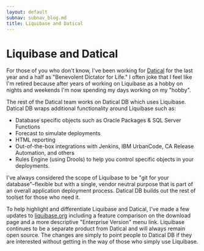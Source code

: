 ```yaml
---
layout: default
subnav: subnav_blog.md
title: Liquibase and Datical
---
```

# Liquibase and Datical

For those of you who don't know, I've been working for <a title="Datical" href="http://datical.com">Datical</a> for the last year and a half as "Benevolent Dictator for Life." I often joke that I feel like I'm retired because after years of working on Liquibase as a hobby on nights and weekends I'm now spending my days working on my "hobby".

The rest of the Datical team works on Datical DB which uses Liquibase. Datical DB wraps additional functionality around Liquibase such as:

- Database specific objects such as Oracle Packages &amp; SQL Server Functions
- Forecast to simulate deployments
- HTML reporting
- Out-of-the-box integrations with Jenkins, IBM UrbanCode, CA Release Automation, and others
- Rules Engine (using Drools) to help you control specific objects in your deployments.

I've always considered the scope of Liquibase to be "git for your database"&ndash;flexible but with a single, vendor neutral purpose that is part of an overall application deployment process. Datical DB builds out the rest of toolset for those who need it.

To help highlight and differentiate Liquibase and Datical, I've made a few updates to <a href="http://liquibase.org">liquibase.org</a> including a feature comparison on the download page and a more descriptive "Enterprise Version" menu link. Liquibase continues to be a separate product from Datical and will always remain open source. The changes are simply to point people to Datical DB if they are interested without getting in the way of those who simply use Liquibase.
